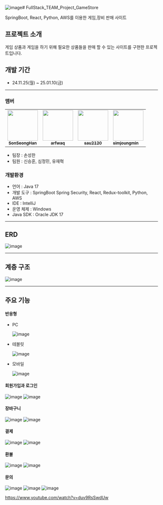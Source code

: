 ![image](https://github.com/user-attachments/assets/d7269336-eea4-445a-87d7-33d7be568ef0)# FullStack_TEAM_Project_GameStore

SpringBoot, React, Python, AWS를 이용한 게임,장비 판매 사이트

## 프로젝트 소개
게임 상품과 게임을 하기 위해 필요한 상품들을 판매 할 수 있는 사이트를 구현한 프로젝트입니다.

## 개발 기간

- 24.11.25(월) ~ 25.01.10(금)

---
### 맴버
<table>
  <tr>
    <td align="center"><a href="https://github.com/SonSeongHan"><img src="https://avatars.githubusercontent.com/SonSeongHan" width="100px;" alt=""/><br /><sub><b>SonSeongHan</b></sub></a></td>
    <td align="center"><a href="https://github.com/arfwaq"><img src="https://avatars.githubusercontent.com/arfwaq" width="100px;" alt=""/><br /><sub><b>arfwaq</b></sub></a></td>
    <td align="center"><a href="https://github.com/sau2120"><img src="https://avatars.githubusercontent.com/sau2120" width="100px;" alt=""/><br /><sub><b>sau2120</b></sub></a></td>
    <td align="simjoungmin"><a href="https://github.com/simjoungmin"><img src="https://avatars.githubusercontent.com/simjoungmin" width="100px;" alt=""/><br /><sub><b>simjoungmin</b></sub></a></td>
  </tr>
</table>

- 팀장 : 손성한
- 팀원 : 신승훈, 심정민, 유재혁

### 개발환경
- 언어 : Java 17
- 개발 도구 : SpringBoot Spring Security, React, Redux-toolkit, Python, AWS
- IDE : IntelliJ
- 운영 체제 : Windows
- Java SDK : Oracle JDK 17

---
## ERD
![image](https://github.com/user-attachments/assets/b33cd873-f4ce-4d42-9b7f-eabcd0c5db22)

---
## 계층 구조
![image](https://github.com/user-attachments/assets/b08fe72f-5415-4ef6-b36a-87b3b851189f)


---
## 주요 기능

#### 반응형
- PC
  
  ![image](https://github.com/user-attachments/assets/282ed6bb-a7b2-4dd7-b188-98ed3fd88b87)
- 테블릿
  
  ![image](https://github.com/user-attachments/assets/bf44f4e7-40a6-4c79-b580-708d595dbfb1)
- 모바일
  
  ![image](https://github.com/user-attachments/assets/bc35e60b-49b5-449f-9ce3-4cc05250bf05)
  

#### 회원가입과 로그인
![image](https://github.com/user-attachments/assets/9ef64dd1-3a13-4959-b242-7dfe95cf956b)
![image](https://github.com/user-attachments/assets/08b4fdeb-c491-4fe3-ba5a-0c0bc4515669)

#### 장바구니
![image](https://github.com/user-attachments/assets/37f6dd30-26fd-4835-9d69-7664d0310dfc)
![image](https://github.com/user-attachments/assets/2f9429f0-fe13-49a0-8a8f-681b943caf90)

#### 결제
![image](https://github.com/user-attachments/assets/b0619e79-9134-4c94-8ed2-a79c0896148d)
![image](https://github.com/user-attachments/assets/bb6ebc14-bca5-4530-b330-4d9af924fd04)

#### 환불
![image](https://github.com/user-attachments/assets/76265f19-9dbf-4ebd-bbe1-b3da3aa3a1fa)
![image](https://github.com/user-attachments/assets/ee86708a-da64-4f96-afcb-199b54bb4472)

#### 문의
![image](https://github.com/user-attachments/assets/3e91357b-9489-47e1-b4e9-23013c077784)
![image](https://github.com/user-attachments/assets/29800c54-97bf-4a40-99f4-1ce93018fd71)
![image](https://github.com/user-attachments/assets/302f7048-3b20-433a-870d-b1a2ceb5ae5a)











https://www.youtube.com/watch?v=duv9RsSwdUw
